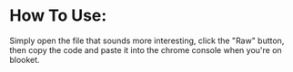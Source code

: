 # How To Use:

Simply open the file that sounds more interesting, click the "Raw" button, then copy the code and paste it into the chrome console when you're on blooket.
